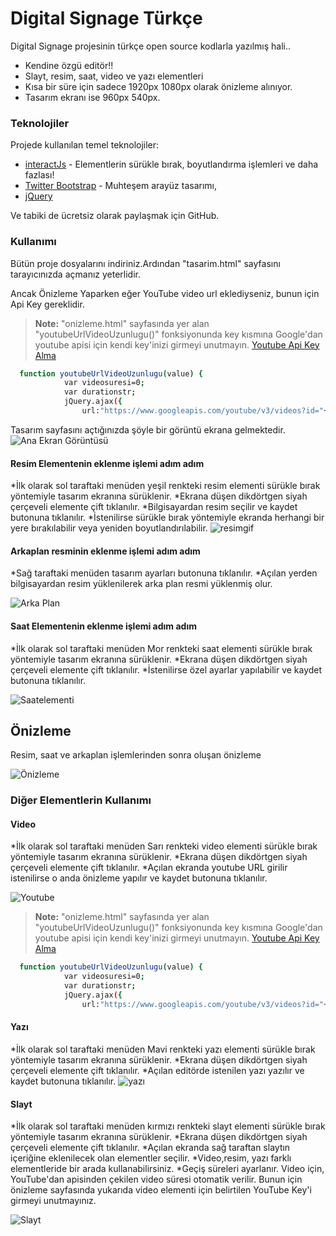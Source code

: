 # Digital Signage Türkçe 


Digital Signage projesinin türkçe open source kodlarla yazılmış hali..

  - Kendine özgü editör!!
  - Slayt, resim, saat, video ve yazı elementleri
  - Kısa bir süre için sadece 1920px 1080px olarak önizleme alınıyor.
  - Tasarım ekranı ise 960px 540px.


### Teknolojiler

Projede kullanılan temel teknolojiler:

* [interactJs] - Elementlerin sürükle bırak, boyutlandırma işlemleri ve daha fazlası!
* [Twitter Bootstrap] - Muhteşem arayüz tasarımı,
* [jQuery]

Ve tabiki de ücretsiz olarak paylaşmak için GitHub.

### Kullanımı


Bütün proje dosyalarını indiriniz.Ardından
"tasarim.html" sayfasını tarayıcınızda açmanız yeterlidir.
 
 Ancak Önizleme Yaparken eğer YouTube video url eklediyseniz, bunun için Api Key gereklidir.
 > **Note:** "onizleme.html" sayfasında yer alan "youtubeUrlVideoUzunlugu()" fonksiyonunda key kısmına Google'dan youtube apisi için kendi key'inizi girmeyi unutmayın. [Youtube Api Key Alma](https://developers.google.com/youtube/v3/getting-started)  
```sh
  function youtubeUrlVideoUzunlugu(value) {
            var videosuresi=0;
            var durationstr;
            jQuery.ajax({
                url:"https://www.googleapis.com/youtube/v3/videos?id="+value+"&part=contentDetails&key=",
```
 Tasarım sayfasını açtığınızda şöyle bir görüntü ekrana gelmektedir.
 ![Ana Ekran Görüntüsü](https://i.hizliresim.com/nWbD65.png)

#### Resim Elementenin eklenme işlemi adım adım

*İlk olarak sol taraftaki menüden yeşil renkteki resim elementi sürükle bırak yöntemiyle tasarım ekranına sürüklenir.
*Ekrana düşen dikdörtgen siyah çerçeveli elemente çift tıklanılır.
*Bilgisayardan resim seçilir ve kaydet butonuna tıklanılır.
*İstenilirse sürükle bırak yöntemiyle ekranda herhangi bir yere bırakılabilir veya yeniden boyutlandırılabilir.
![resimgif](http://i.picasion.com/pic86/18d02371c26b807b7a253dc86380de42.gif)

#### Arkaplan resminin eklenme işlemi adım adım

*Sağ taraftaki menüden tasarım ayarları butonuna tıklanılır.
*Açılan yerden bilgisayardan resim yüklenilerek arka plan resmi yüklenmiş olur.

![Arka Plan](http://i.picasion.com/pic86/4cd85b857ef70a38efc7bbe857b613c0.gif)


#### Saat Elementenin eklenme işlemi adım adım

*İlk olarak sol taraftaki menüden Mor renkteki saat elementi sürükle bırak yöntemiyle tasarım ekranına sürüklenir.
*Ekrana düşen dikdörtgen siyah çerçeveli elemente çift tıklanılır.
*İstenilirse özel ayarlar yapılabilir ve kaydet butonuna tıklanılır.

![Saatelementi](http://i.picasion.com/pic86/6f3d8e3ae93305c55f82e0186792c612.gif)

## Önizleme

Resim, saat ve arkaplan işlemlerinden sonra oluşan önizleme

![Önizleme](https://i.hizliresim.com/9dYz2o.png)

### Diğer Elementlerin Kullanımı


#### Video

*İlk olarak sol taraftaki menüden Sarı renkteki video elementi sürükle bırak yöntemiyle tasarım ekranına sürüklenir.
*Ekrana düşen dikdörtgen siyah çerçeveli elemente çift tıklanılır.
*Açılan ekranda youtube URL girilir istenilirse o anda önizleme yapılır ve kaydet butonuna tıklanılır.

![Youtube](http://i.picasion.com/pic86/c04fedcadbba2f2d20ded30673f590ad.gif)

> **Note:** "onizleme.html" sayfasında yer alan "youtubeUrlVideoUzunlugu()" fonksiyonunda key kısmına Google'dan youtube apisi için kendi key'inizi girmeyi unutmayın. [Youtube Api Key Alma](https://developers.google.com/youtube/v3/getting-started)  
```sh
  function youtubeUrlVideoUzunlugu(value) {
            var videosuresi=0;
            var durationstr;
            jQuery.ajax({
                url:"https://www.googleapis.com/youtube/v3/videos?id="+value+"&part=contentDetails&key=",
```
#### Yazı

*İlk olarak sol taraftaki menüden Mavi renkteki yazı elementi sürükle bırak yöntemiyle tasarım ekranına sürüklenir.
*Ekrana düşen dikdörtgen siyah çerçeveli elemente çift tıklanılır.
*Açılan editörde istenilen yazı yazılır ve kaydet butonuna tıklanılır.
![yazı](http://i.picasion.com/pic86/dc913edacf550f0f83824cc6aa2b30b1.gif)

#### Slayt

*İlk olarak sol taraftaki menüden kırmızı renkteki slayt elementi sürükle bırak yöntemiyle tasarım ekranına sürüklenir.
*Ekrana düşen dikdörtgen siyah çerçeveli elemente çift tıklanılır.
*Açılan ekranda sağ taraftan slaytın içeriğine eklenilecek olan elementler seçilir.
*Video,resim, yazı farklı elementleride bir arada kullanabilirsiniz. 
*Geçiş süreleri ayarlanır. Video için, YouTube'dan apisinden çekilen video süresi otomatik verilir. Bunun için önizleme sayfasında yukarıda video elementi için belirtilen YouTube Key'i girmeyi unutmayınız.

![Slayt](http://i.picasion.com/pic86/fb2736e1e0d26acb2df3a860b2e1fd8a.gif)










   [interactJs]: <http://interactjs.io/>
   [Twitter Bootstrap]: <http://twitter.github.com/bootstrap/>
   [jQuery]: <http://jquery.com>
